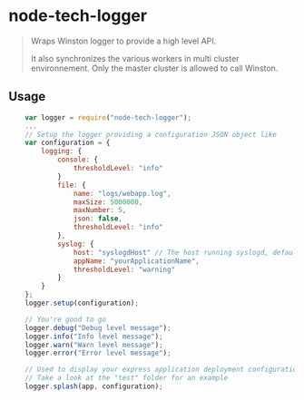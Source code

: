 node-tech-logger
================

> Wraps Winston logger to provide a high level API.
>
> It also synchronizes the various workers in multi cluster environnement. Only the master cluster is allowed to call Winston.

## Usage

```javascript
	var logger = require("node-tech-logger");
    ...
    // Setup the logger providing a configuration JSON object like
    var configuration = {
        logging: {
            console: {
                thresholdLevel: "info"
            }
            file: {
                name: "logs/webapp.log",
                maxSize: 5000000,
                maxNumber: 5,
                json: false,
                thresholdLevel: "info"
            },
            syslog: {
                host: "syslogdHost" // The host running syslogd, defaults to localhost.
                appName: "yourApplicationName",
                thresholdLevel: "warning"
            }
        }
    };
    logger.setup(configuration);

    // You're good to go
    logger.debug("Debug level message");
    logger.info("Info level message");
    logger.warn("Warn level message");
    logger.error("Error level message");

    // Used to display your express application deployment configuration
    // Take a look at the "test" folder for an example
    logger.splash(app, configuration);
```




